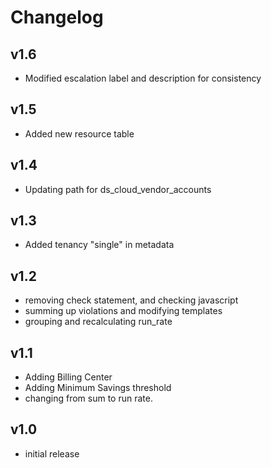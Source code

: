 # Changelog

## v1.6

- Modified escalation label and description for consistency

## v1.5

- Added new resource table

## v1.4

- Updating path for ds_cloud_vendor_accounts

## v1.3

- Added tenancy "single" in metadata

## v1.2

- removing check statement, and checking javascript
- summing up violations and modifying templates
- grouping and recalculating run_rate

## v1.1

- Adding Billing Center
- Adding Minimum Savings threshold
- changing from sum to run rate.

## v1.0

- initial release
